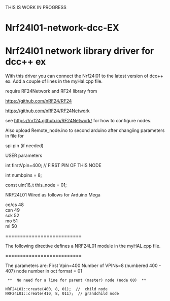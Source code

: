 THIS IS WORK IN PROGRESS

# Nrf24l01-network-dcc-EX
# Nrf24l01 network library driver for dcc++ ex

With this driver you can connect the Nrf24l01 to the latest version of dcc++ ex. 
Add a couple of lines in the myHal.cpp file.


   require RF24Network and RF24 library from 
   
   https://github.com/nRF24/RF24
   
   https://github.com/nRF24/RF24Network            

  see https://nrf24.github.io/RF24Network/ for how to configure nodes.

Also upload Remote_node.ino to second arduino after changiing parameters in file for

spi pin (if needed)

USER parameters

int firstVpin=400;   // FIRST PIN OF THIS NODE

int numbpins = 8;

const uint16_t this_node = 01; 


NRF24L01 Wired as follows
for Arduino Mega

ce/cs  48       
csn    49      
sck    52     
mo     51     
mi     50    

==========================

  The following directive defines a NRF24L01 module in the myHAL.cpp file.

==========================

   The parameters are: 
     First Vpin=400
     Number of VPINs=8 (numbered 400 - 407)
     node number in oct format = 01
     
     **  No need for a line for parent (master) node (node 00)  **
  
    NRF24L01::create(400, 8, 01);  //  child node
    NRF24L01::create(410, 8, 011);  // grandchild node
